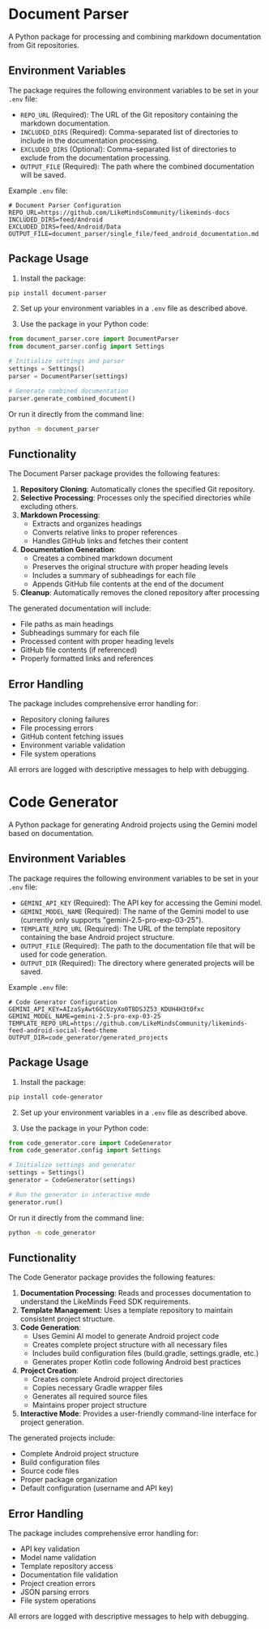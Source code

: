 # Document Parser

A Python package for processing and combining markdown documentation from Git repositories.

## Environment Variables

The package requires the following environment variables to be set in your `.env` file:

- `REPO_URL` (Required): The URL of the Git repository containing the markdown documentation.
- `INCLUDED_DIRS` (Required): Comma-separated list of directories to include in the documentation processing.
- `EXCLUDED_DIRS` (Optional): Comma-separated list of directories to exclude from the documentation processing.
- `OUTPUT_FILE` (Required): The path where the combined documentation will be saved.

Example `.env` file:
```
# Document Parser Configuration
REPO_URL=https://github.com/LikeMindsCommunity/likeminds-docs
INCLUDED_DIRS=feed/Android
EXCLUDED_DIRS=feed/Android/Data
OUTPUT_FILE=document_parser/single_file/feed_android_documentation.md
```

## Package Usage

1. Install the package:
```bash
pip install document-parser
```

2. Set up your environment variables in a `.env` file as described above.

3. Use the package in your Python code:
```python
from document_parser.core import DocumentParser
from document_parser.config import Settings

# Initialize settings and parser
settings = Settings()
parser = DocumentParser(settings)

# Generate combined documentation
parser.generate_combined_document()
```

Or run it directly from the command line:
```bash
python -m document_parser
```

## Functionality

The Document Parser package provides the following features:

1. **Repository Cloning**: Automatically clones the specified Git repository.
2. **Selective Processing**: Processes only the specified directories while excluding others.
3. **Markdown Processing**:
   - Extracts and organizes headings
   - Converts relative links to proper references
   - Handles GitHub links and fetches their content
4. **Documentation Generation**:
   - Creates a combined markdown document
   - Preserves the original structure with proper heading levels
   - Includes a summary of subheadings for each file
   - Appends GitHub file contents at the end of the document
5. **Cleanup**: Automatically removes the cloned repository after processing

The generated documentation will include:
- File paths as main headings
- Subheadings summary for each file
- Processed content with proper heading levels
- GitHub file contents (if referenced)
- Properly formatted links and references

## Error Handling

The package includes comprehensive error handling for:
- Repository cloning failures
- File processing errors
- GitHub content fetching issues
- Environment variable validation
- File system operations

All errors are logged with descriptive messages to help with debugging.

# Code Generator

A Python package for generating Android projects using the Gemini model based on documentation.

## Environment Variables

The package requires the following environment variables to be set in your `.env` file:

- `GEMINI_API_KEY` (Required): The API key for accessing the Gemini model.
- `GEMINI_MODEL_NAME` (Required): The name of the Gemini model to use (currently only supports "gemini-2.5-pro-exp-03-25").
- `TEMPLATE_REPO_URL` (Required): The URL of the template repository containing the base Android project structure.
- `OUTPUT_FILE` (Required): The path to the documentation file that will be used for code generation.
- `OUTPUT_DIR` (Required): The directory where generated projects will be saved.

Example `.env` file:
```
# Code Generator Configuration
GEMINI_API_KEY=AIzaSyAwt6GCUzyXo0TBDSJZ53_KDUH4H3tOfxc
GEMINI_MODEL_NAME=gemini-2.5-pro-exp-03-25
TEMPLATE_REPO_URL=https://github.com/LikeMindsCommunity/likeminds-feed-android-social-feed-theme
OUTPUT_DIR=code_generator/generated_projects
```

## Package Usage

1. Install the package:
```bash
pip install code-generator
```

2. Set up your environment variables in a `.env` file as described above.

3. Use the package in your Python code:
```python
from code_generator.core import CodeGenerator
from code_generator.config import Settings

# Initialize settings and generator
settings = Settings()
generator = CodeGenerator(settings)

# Run the generator in interactive mode
generator.run()
```

Or run it directly from the command line:
```bash
python -m code_generator
```

## Functionality

The Code Generator package provides the following features:

1. **Documentation Processing**: Reads and processes documentation to understand the LikeMinds Feed SDK requirements.
2. **Template Management**: Uses a template repository to maintain consistent project structure.
3. **Code Generation**:
   - Uses Gemini AI model to generate Android project code
   - Creates complete project structure with all necessary files
   - Includes build configuration files (build.gradle, settings.gradle, etc.)
   - Generates proper Kotlin code following Android best practices
4. **Project Creation**:
   - Creates complete Android project directories
   - Copies necessary Gradle wrapper files
   - Generates all required source files
   - Maintains proper project structure
5. **Interactive Mode**: Provides a user-friendly command-line interface for project generation.

The generated projects include:
- Complete Android project structure
- Build configuration files
- Source code files
- Proper package organization
- Default configuration (username and API key)

## Error Handling

The package includes comprehensive error handling for:
- API key validation
- Model name validation
- Template repository access
- Documentation file validation
- Project creation errors
- JSON parsing errors
- File system operations

All errors are logged with descriptive messages to help with debugging. 